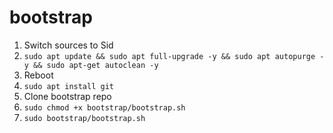 # bootstrap

1. Switch sources to Sid
2. `sudo apt update && sudo apt full-upgrade -y && sudo apt autopurge -y && sudo apt-get autoclean -y`
3. Reboot
4. `sudo apt install git`
5. Clone bootstrap repo
6. `sudo chmod +x bootstrap/bootstrap.sh`
7. `sudo bootstrap/bootstrap.sh`

